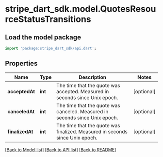 # stripe_dart_sdk.model.QuotesResourceStatusTransitions

## Load the model package
```dart
import 'package:stripe_dart_sdk/api.dart';
```

## Properties
Name | Type | Description | Notes
------------ | ------------- | ------------- | -------------
**acceptedAt** | **int** | The time that the quote was accepted. Measured in seconds since Unix epoch. | [optional] 
**canceledAt** | **int** | The time that the quote was canceled. Measured in seconds since Unix epoch. | [optional] 
**finalizedAt** | **int** | The time that the quote was finalized. Measured in seconds since Unix epoch. | [optional] 

[[Back to Model list]](../README.md#documentation-for-models) [[Back to API list]](../README.md#documentation-for-api-endpoints) [[Back to README]](../README.md)


